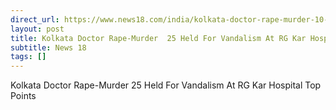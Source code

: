 ```yaml
---
direct_url: https://www.news18.com/india/kolkata-doctor-rape-murder-10-arrested-for-violence-at-rg-kar-hospital-during-midnight-protests-9016804.html
layout: post
title: Kolkata Doctor Rape-Murder  25 Held For Vandalism At RG Kar Hospital   Top Points
subtitle: News 18
tags: []
---
```


Kolkata Doctor Rape-Murder  25 Held For Vandalism At RG Kar Hospital   Top Points
